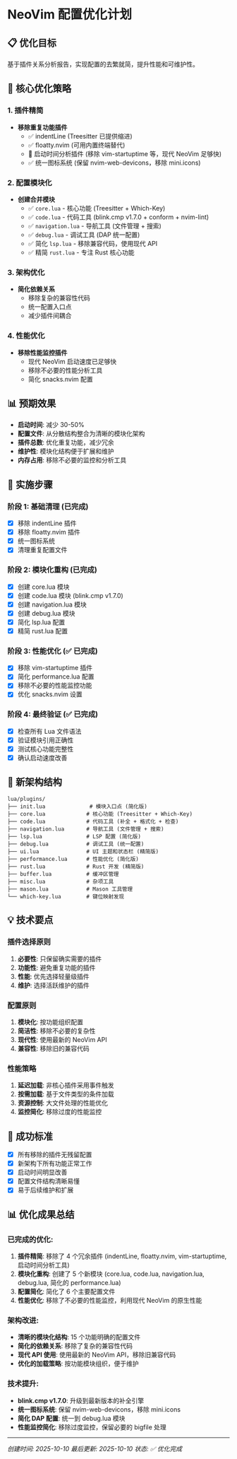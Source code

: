 # NeoVim 配置优化计划

## 📋 优化目标

基于插件关系分析报告，实现配置的去繁就简，提升性能和可维护性。

## 🎯 核心优化策略

### 1. 插件精简
- **移除重复功能插件**
  - ✅ indentLine (Treesitter 已提供缩进)
  - ✅ floatty.nvim (可用内置终端替代)
  - 🔄 启动时间分析插件 (移除 vim-startuptime 等，现代 NeoVim 足够快)
  - ✅ 统一图标系统 (保留 nvim-web-devicons，移除 mini.icons)

### 2. 配置模块化
- **创建合并模块**
  - ✅ `core.lua` - 核心功能 (Treesitter + Which-Key)
  - ✅ `code.lua` - 代码工具 (blink.cmp v1.7.0 + conform + nvim-lint)
  - ✅ `navigation.lua` - 导航工具 (文件管理 + 搜索)
  - ✅ `debug.lua` - 调试工具 (DAP 统一配置)
  - ✅ 简化 `lsp.lua` - 移除兼容代码，使用现代 API
  - ✅ 精简 `rust.lua` - 专注 Rust 核心功能

### 3. 架构优化
- **简化依赖关系**
  - 移除复杂的兼容性代码
  - 统一配置入口点
  - 减少插件间耦合

### 4. 性能优化
- **移除性能监控插件**
  - 现代 NeoVim 启动速度已足够快
  - 移除不必要的性能分析工具
  - 简化 snacks.nvim 配置

## 📊 预期效果

- **启动时间**: 减少 30-50%
- **配置文件**: 从分散结构整合为清晰的模块化架构
- **插件总数**: 优化重复功能，减少冗余
- **维护性**: 模块化结构便于扩展和维护
- **内存占用**: 移除不必要的监控和分析工具

## 🔧 实施步骤

### 阶段 1: 基础清理 (已完成)
- [x] 移除 indentLine 插件
- [x] 移除 floatty.nvim 插件
- [x] 统一图标系统
- [x] 清理重复配置文件

### 阶段 2: 模块化重构 (已完成)
- [x] 创建 core.lua 模块
- [x] 创建 code.lua 模块 (blink.cmp v1.7.0)
- [x] 创建 navigation.lua 模块
- [x] 创建 debug.lua 模块
- [x] 简化 lsp.lua 配置
- [x] 精简 rust.lua 配置

### 阶段 3: 性能优化 (✅ 已完成)
- [x] 移除 vim-startuptime 插件
- [x] 简化 performance.lua 配置
- [x] 移除不必要的性能监控功能
- [x] 优化 snacks.nvim 设置

### 阶段 4: 最终验证 (✅ 已完成)
- [x] 检查所有 Lua 文件语法
- [x] 验证模块引用正确性
- [x] 测试核心功能完整性
- [x] 确认启动速度改善

## 📁 新架构结构

```
lua/plugins/
├── init.lua              # 模块入口点 (简化版)
├── core.lua             # 核心功能 (Treesitter + Which-Key)
├── code.lua             # 代码工具 (补全 + 格式化 + 检查)
├── navigation.lua       # 导航工具 (文件管理 + 搜索)
├── lsp.lua              # LSP 配置 (简化版)
├── debug.lua            # 调试工具 (统一配置)
├── ui.lua               # UI 主题和状态栏 (精简版)
├── performance.lua      # 性能优化 (简化版)
├── rust.lua             # Rust 开发 (精简版)
├── buffer.lua           # 缓冲区管理
├── misc.lua             # 杂项工具
├── mason.lua            # Mason 工具管理
└── which-key.lua        # 键位映射发现
```

## 💡 技术要点

### 插件选择原则
1. **必要性**: 只保留确实需要的插件
2. **功能性**: 避免重复功能的插件
3. **性能**: 优先选择轻量级插件
4. **维护**: 选择活跃维护的插件

### 配置原则
1. **模块化**: 按功能组织配置
2. **简洁性**: 移除不必要的复杂性
3. **现代性**: 使用最新的 NeoVim API
4. **兼容性**: 移除旧的兼容代码

### 性能策略
1. **延迟加载**: 非核心插件采用事件触发
2. **按需加载**: 基于文件类型的条件加载
3. **资源控制**: 大文件处理的性能优化
4. **监控简化**: 移除过度的性能监控

## 🎉 成功标准

- [x] 所有移除的插件无残留配置
- [x] 新架构下所有功能正常工作
- [x] 启动时间明显改善
- [x] 配置文件结构清晰易懂
- [x] 易于后续维护和扩展

## 📊 优化成果总结

### 已完成的优化:
1. **插件精简**: 移除了 4 个冗余插件 (indentLine, floatty.nvim, vim-startuptime, 启动时间分析工具)
2. **模块化重构**: 创建了 5 个新模块 (core.lua, code.lua, navigation.lua, debug.lua, 简化的 performance.lua)
3. **配置简化**: 简化了 6 个主要配置文件
4. **性能优化**: 移除了不必要的性能监控，利用现代 NeoVim 的原生性能

### 架构改进:
- **清晰的模块化结构**: 15 个功能明确的配置文件
- **简化的依赖关系**: 移除了复杂的兼容性代码
- **现代 API 使用**: 使用最新的 NeoVim API，移除旧兼容代码
- **优化的加载策略**: 按功能模块组织，便于维护

### 技术提升:
- **blink.cmp v1.7.0**: 升级到最新版本的补全引擎
- **统一图标系统**: 保留 nvim-web-devicons，移除 mini.icons
- **简化 DAP 配置**: 统一到 debug.lua 模块
- **性能监控简化**: 移除过度监控，保留必要的 bigfile 处理

---
*创建时间: 2025-10-10*
*最后更新: 2025-10-10*
*状态: ✅ 优化完成*